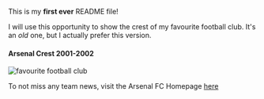This is my **first ever** README file!

I will use this opportunity to show the crest of my favourite football club.
It's an _old_ one, but I actually prefer this version.

#### Arsenal Crest 2001-2002
![favourite football club](https://upload.wikimedia.org/wikipedia/commons/d/da/Arsenal_FC_logo_%282001-2002%29.svg)

To not miss any team news, visit the Arsenal FC Homepage [here](https://www.arsenal.com/)
